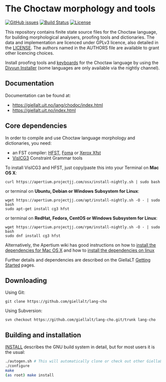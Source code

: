The Choctaw morphology and tools
==========================================

[![GitHub issues](https://img.shields.io/github/issues-raw/giellalt/lang-cho)](https://github.com/giellalt/lang-cho/issues)
[![Build Status](https://github.com/giellalt/lang-cho/workflows/Speller%20CI+CD/badge.svg)](https://github.com/giellalt/lang-cho/actions)
[![License](https://img.shields.io/github/license/giellalt/lang-cho)](https://raw.githubusercontent.com/giellalt/lang-cho/main/LICENSE)

This repository contains finite state source files for the Choctaw language,
for building morphological analysers, proofing tools
and dictionaries. The data and implementation are licenced under GPLv3
licence, also detailed in the
[LICENSE](https://github.com/giellalt/lang-cho/blob/main/LICENSE). The
authors named in the AUTHORS file are available to grant other licencing
choices.

Install proofing tools and [keyboards](https://github.com/giellalt/keyboard-cho)
for the Choctaw language by using the [Divvun Installer](http://divvun.no)
(some languages are only available via the nightly channel).

Documentation
-------------

Documentation can be found at:

-   <https://giellalt.uit.no/lang/chodoc/index.html>
-   <https://giellalt.uit.no/index.html>

Core dependencies
-----------------

In order to compile and use Choctaw language morphology and
dictionaries, you need:

- an FST compiler: [HFST](https://github.com/hfst/hfst), [Foma](https://github.com/mhulden/foma) or [Xerox Xfst](https://web.stanford.edu/~laurik/fsmbook/home.html)
- [VislCG3](https://visl.sdu.dk/svn/visl/tools/vislcg3/trunk) Constraint Grammar tools

To install VislCG3 and HFST, just copy/paste this into your Terminal on **Mac OS X**:

```
curl https://apertium.projectjj.com/osx/install-nightly.sh | sudo bash
```

or terminal on **Ubuntu, Debian or Windows Subsystem for Linux**:

```
wget https://apertium.projectjj.com/apt/install-nightly.sh -O - | sudo bash
sudo apt-get install cg3 hfst
```

or terminal on **RedHat, Fedora, CentOS or Windows Subsystem for Linux**:

```
wget https://apertium.projectjj.com/rpm/install-nightly.sh -O - | sudo bash
sudo dnf install cg3 hfst
```

Alternatively, the Apertium wiki has good instructions on how to [install the dependencies for Mac
OS X](https://wiki.apertium.org/wiki/Apertium_on_Mac_OS_X) and how to [install
the dependencies on
linux](https://wiki.apertium.org/wiki/Installation_of_grammar_libraries)

Further details and dependencies are described on the GiellaLT [Getting Started](https://giellalt.uit.no/infra/GettingStarted.html) pages.

Downloading
-----------

Using Git:
```
git clone https://github.com/giellalt/lang-cho
```

Using Subversion:
```
svn checkout https://github.com/giellalt/lang-cho.git/trunk lang-cho
```

Building and installation
-------------------------

[INSTALL](https://github.com/giellalt/lang-cho/blob/main/INSTALL)
describes the GNU build system in detail, but for most users it is the usual:

```sh
./autogen.sh # This will automatically clone or check out other GiellaLT dependencies
./configure
make
(as root) make install
```
